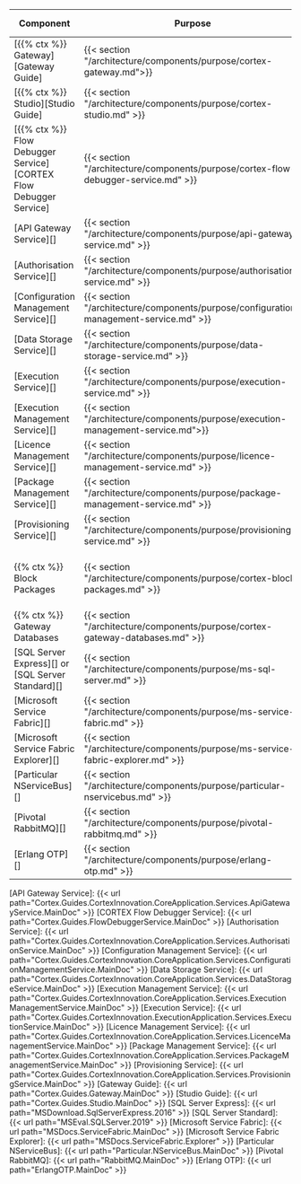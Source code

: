 | Component                                                         | Purpose                                                                                | Required/Optional           | Server Role                                |
|-------------------------------------------------------------------|----------------------------------------------------------------------------------------|-----------------------------|--------------------------------------------|
| [{{% ctx %}} Gateway][Gateway Guide]                              | {{< section "/architecture/components/purpose/cortex-gateway.md">}}                    | Required                    | Web Application Server                     |
| [{{% ctx %}} Studio][Studio Guide]                                | {{< section "/architecture/components/purpose/cortex-studio.md" >}}                    | Required                    | Web Application Server                     |
| [{{% ctx %}} Flow Debugger Service][CORTEX Flow Debugger Service] | {{< section "/architecture/components/purpose/cortex-flow-debugger-service.md" >}}     | Required                    | Web Application Server                     |
| [API Gateway Service][]                                           | {{< section "/architecture/components/purpose/api-gateway-service.md" >}}              | Required                    | Application Server                         |
| [Authorisation Service][]                                         | {{< section "/architecture/components/purpose/authorisation-service.md" >}}            | Required                    | Application Server                         |
| [Configuration Management Service][]                              | {{< section "/architecture/components/purpose/configuration-management-service.md" >}} | Required                    | Application Server                         |
| [Data Storage Service][]                                          | {{< section "/architecture/components/purpose/data-storage-service.md" >}}             | Required                    | Application Server                         |
| [Execution Service][]                                             | {{< section "/architecture/components/purpose/execution-service.md" >}}                | Required                    | Application Server                         |
| [Execution Management Service][]                                  | {{< section "/architecture/components/purpose/execution-management-service.md">}}      | Required                    | Application Server                         |
| [Licence Management Service][]                                    | {{< section "/architecture/components/purpose/licence-management-service.md" >}}       | Required                    | Application Server                         |
| [Package Management Service][]                                    | {{< section "/architecture/components/purpose/package-management-service.md" >}}       | Required                    | Application Server                         |
| [Provisioning Service][]                                          | {{< section "/architecture/components/purpose/provisioning-service.md" >}}             | Required                    | Application Server                         |
| {{% ctx %}} Block Packages                                        | {{< section "/architecture/components/purpose/cortex-block-packages.md" >}}            | Required                    | Web Application Server, Application Server |
| {{% ctx %}} Gateway Databases                                     | {{< section "/architecture/components/purpose/cortex-gateway-databases.md" >}}         | Required<br />(End of life) | Web Application Server                     |
| [SQL Server Express][] or [SQL Server Standard][]                 | {{< section "/architecture/components/purpose/ms-sql-server.md" >}}                    | Required<br />(End of life) | Web Application Server                     |
| [Microsoft Service Fabric][]                                      | {{< section "/architecture/components/purpose/ms-service-fabric.md" >}}                | Required                    | Application Server                         |
| [Microsoft Service Fabric Explorer][]                             | {{< section "/architecture/components/purpose/ms-service-fabric-explorer.md" >}}       | Required                    | Application Server                         |
| [Particular NServiceBus][]                                        | {{< section "/architecture/components/purpose/particular-nservicebus.md" >}}           | Required                    | Application Server                         |
| [Pivotal RabbitMQ][]                                              | {{< section "/architecture/components/purpose/pivotal-rabbitmq.md" >}}                 | Required                    | Application Server                         |
| [Erlang OTP][]                                                    | {{< section "/architecture/components/purpose/erlang-otp.md" >}}                       | Required                    | Application Server                         |

[API Gateway Service]: {{< url path="Cortex.Guides.CortexInnovation.CoreApplication.Services.ApiGatewayService.MainDoc" >}}
[CORTEX Flow Debugger Service]: {{< url path="Cortex.Guides.FlowDebuggerService.MainDoc" >}}
[Authorisation Service]: {{< url path="Cortex.Guides.CortexInnovation.CoreApplication.Services.AuthorisationService.MainDoc" >}}
[Configuration Management Service]: {{< url path="Cortex.Guides.CortexInnovation.CoreApplication.Services.ConfigurationManagementService.MainDoc" >}}
[Data Storage Service]: {{< url path="Cortex.Guides.CortexInnovation.CoreApplication.Services.DataStorageService.MainDoc" >}}
[Execution Management Service]: {{< url path="Cortex.Guides.CortexInnovation.CoreApplication.Services.ExecutionManagementService.MainDoc" >}}
[Execution Service]: {{< url path="Cortex.Guides.CortexInnovation.ExecutionApplication.Services.ExecutionService.MainDoc" >}}
[Licence Management Service]: {{< url path="Cortex.Guides.CortexInnovation.CoreApplication.Services.LicenceManagementService.MainDoc" >}}
[Package Management Service]: {{< url path="Cortex.Guides.CortexInnovation.CoreApplication.Services.PackageManagementService.MainDoc" >}}
[Provisioning Service]: {{< url path="Cortex.Guides.CortexInnovation.CoreApplication.Services.ProvisioningService.MainDoc" >}}
[Gateway Guide]: {{< url path="Cortex.Guides.Gateway.MainDoc" >}}
[Studio Guide]: {{< url path="Cortex.Guides.Studio.MainDoc" >}}
[SQL Server Express]: {{< url path="MSDownload.SqlServerExpress.2016" >}}
[SQL Server Standard]: {{< url path="MSEval.SQLServer.2019" >}}
[Microsoft Service Fabric]: {{< url path="MSDocs.ServiceFabric.MainDoc" >}}
[Microsoft Service Fabric Explorer]: {{< url path="MSDocs.ServiceFabric.Explorer" >}}
[Particular NServiceBus]: {{< url path="Particular.NServiceBus.MainDoc" >}}
[Pivotal RabbitMQ]: {{< url path="RabbitMQ.MainDoc" >}}
[Erlang OTP]: {{< url path="ErlangOTP.MainDoc" >}}